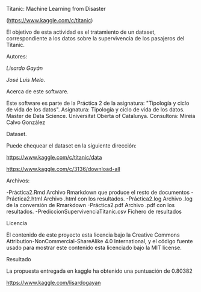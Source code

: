 Titanic: Machine Learning from Disaster

(https://www.kaggle.com/c/titanic)

 

El objetivo de esta actividad es el tratamiento de un dataset, correspondiente a los datos sobre la supervivencia de los pasajeros del Titanic.

Autores:

_Lisardo Gayán_

_José Luis Melo._

Acerca de este software.

Este software es parte de la Práctica 2 de la asignatura: "Tipología y ciclo de vida de los datos". 
Asignatura: Tipología y ciclo de vida de los datos. 
Master de Data Science. 
Universitat Oberta of Catalunya. 
Consultora: Mireia Calvo González 
 

Dataset.

Puede chequear el dataset en la siguiente dirección:

https://www.kaggle.com/c/titanic/data

https://www.kaggle.com/c/3136/download-all

Archivos:

-Práctica2.Rmd     Archivo Rmarkdown que produce el resto de documentos
-Práctica2.html    Archivo .html con los resultados.
-Práctica2.log     Archivo .log de la conversión de Rmarkdown
-Práctica2.pdf     Archivo .pdf con los resultados.
-PrediccionSupervivenciaTitanic.csv  Fichero de resultados


Licencia

El contenido de este proyecto esta licencia bajo la Creative Commons Attribution-NonCommercial-ShareAlike 4.0 International, y el código fuente usado para mostrar este contenido esta licenciado bajo la MIT license.

 



 

Resultado

La propuesta entregada en kaggle ha obtenido una puntuación de 0.80382 

https://www.kaggle.com/lisardogayan


 
